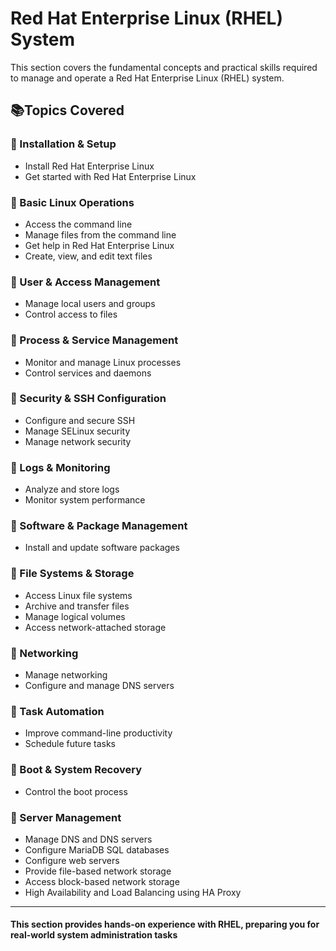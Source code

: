 # Red Hat Enterprise Linux (RHEL) System  

This section covers the fundamental concepts and practical skills required to manage and operate a Red Hat Enterprise Linux (RHEL) system.  

## 📚Topics Covered  

### 🔹 Installation & Setup  
- Install Red Hat Enterprise Linux  
- Get started with Red Hat Enterprise Linux  

### 🔹 Basic Linux Operations  
- Access the command line  
- Manage files from the command line  
- Get help in Red Hat Enterprise Linux  
- Create, view, and edit text files  

### 🔹 User & Access Management  
- Manage local users and groups  
- Control access to files  

### 🔹 Process & Service Management  
- Monitor and manage Linux processes  
- Control services and daemons  

### 🔹 Security & SSH Configuration  
- Configure and secure SSH  
- Manage SELinux security  
- Manage network security  

### 🔹 Logs & Monitoring  
- Analyze and store logs  
- Monitor system performance  

### 🔹 Software & Package Management  
- Install and update software packages  

### 🔹 File Systems & Storage  
- Access Linux file systems  
- Archive and transfer files  
- Manage logical volumes  
- Access network-attached storage  

### 🔹 Networking  
- Manage networking  
- Configure and manage DNS servers  

### 🔹 Task Automation  
- Improve command-line productivity  
- Schedule future tasks  

### 🔹 Boot & System Recovery  
- Control the boot process  


### 🔹 Server Management  
- Manage DNS and DNS servers  
- Configure MariaDB SQL databases  
- Configure web servers  
- Provide file-based network storage  
- Access block-based network storage  
- High Availability and Load Balancing using HA Proxy  

---

#### This section provides hands-on experience with RHEL, preparing you for real-world system administration tasks 
